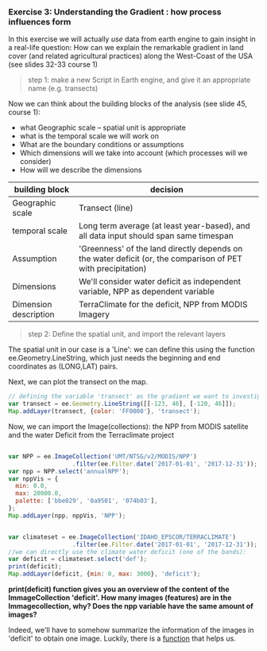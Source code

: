 ### Exercise 3: Understanding the Gradient : how process influences form

In this exercise we will actually *use* data from earth engine to gain insight in a real-life question: 
How can we explain the remarkable gradient in land cover (and related agricultural practices) along the West-Coast of the USA (see slides 32-33 course 1)



> step 1: make a new Script in Earth engine, and give it an appropriate name (e.g. transects)




Now we can think about the building blocks of the analysis (see slide 45, course 1): 
- what Geographic scale – spatial unit is appropriate
- what is the temporal scale we will work on
- What are the boundary conditions or assumptions
- Which dimensions will we take into account (which processes will we consider)
- How will we describe the dimensions


| building block  |  decision |
|---|---|
| Geographic scale |  Transect (line) |
| temporal scale |  Long term average (at least year-based), and all data input should span same timespan |
| Assumption | 'Greenness' of the land directly depends on the water deficit (or, the comparison of PET with precipitation)  |
| Dimensions | We'll consider water deficit as independent variable, NPP as dependent variable |
| Dimension description | TerraClimate for the deficit, NPP from MODIS Imagery |




> step 2: Define the spatial unit, and import the relevant layers



The spatial unit in our case is a 'Line': we can define this using the function ee.Geometry.LineString, which just needs the beginning and end coordinates as (LONG,LAT) pairs. 

Next, we can plot the transect on the map. 

```javascript
// defining the variable 'transect' as the gradient we want to investigate:  
var transect = ee.Geometry.LineString([[-123, 46], [-120, 46]]);
Map.addLayer(transect, {color: 'FF0000'}, 'transect');
```

Now, we can import the Image(collections): the NPP from MODIS satellite and the water Deficit from the Terraclimate project

```javascript

var NPP = ee.ImageCollection('UMT/NTSG/v2/MODIS/NPP')
                  .filter(ee.Filter.date('2017-01-01', '2017-12-31'));
var npp = NPP.select('annualNPP');
var nppVis = {
  min: 0.0,
  max: 20000.0,
  palette: ['bbe029', '0a9501', '074b03'],
};
Map.addLayer(npp, nppVis, 'NPP');


var climateset = ee.ImageCollection('IDAHO_EPSCOR/TERRACLIMATE')
                  .filter(ee.Filter.date('2017-01-01', '2017-12-31'));
//we can directly use the climate water deficit (one of the bands):
var deficit = climateset.select('def');
print(deficit);
Map.addLayer(deficit, {min: 0, max: 3000}, 'deficit');

```

**print(deficit) function gives you an overview of the content of the ImmageCollection 'deficit'. How many images (features) are in the Immagecollection, why? Does the npp variable have the same amount of images?**



Indeed, we'll have to somehow summarize the information of the images in 'deficit' to obtain one image. Luckily, there is a [function](https://developers.google.com/earth-engine/guides/reducers_image_collection) that helps us.


